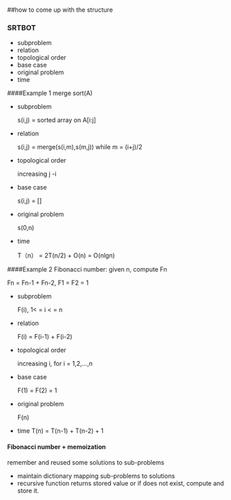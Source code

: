# 

##how to come up with the structure

### SRTBOT

* subproblem
* relation
* topological order
* base case
* original problem
* time

####Example 1 merge sort(A)
* subproblem

  s(i,j) = sorted array on A[i:j]
* relation

  s(i,j) = merge(s(i,m),s(m,j)) while m = (i+j)/2

* topological order

  increasing j -i

* base case

  s(i,j) = []
* original problem 
  
  s(0,n)
* time
  
  T（n） = 2T(n/2) + O(n) = O(nlgn)

####Example 2 Fibonacci number: given n, compute Fn

Fn = Fn-1 + Fn-2, F1 = F2 = 1

* subproblem
    
    F(i), 1< = i < = n

* relation

    F(i) = F(i-1) + F(i-2)

* topological order
    
    increasing i, for i  = 1,2,...,n

* base case
    
    F(1) = F(2) = 1
* original problem

    F(n)
* time
    T(n) = T(n-1) + T(n-2) + 1

#### Fibonacci number + memoization
remember and reused some solutions to sub-problems
* maintain dictionary mapping sub-problems to solutions
* recursive function returns stored value or if does not exist, compute and store it.









